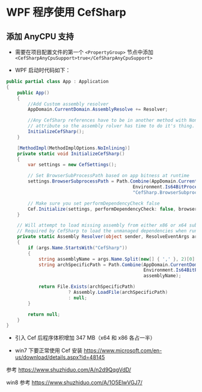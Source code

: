 # WPF 程序使用 CefSharp


## 添加 AnyCPU 支持

- 需要在项目配置文件的第一个 `<PropertyGroup>` 节点中添加 `<CefSharpAnyCpuSupport>true</CefSharpAnyCpuSupport>`

- WPF 启动时代码如下：

```csharp
public partial class App : Application
{
    public App()
    {
        //Add Custom assembly resolver
        AppDomain.CurrentDomain.AssemblyResolve += Resolver;

        //Any CefSharp references have to be in another method with NonInlining
        // attribute so the assembly rolver has time to do it's thing.
        InitializeCefSharp();
    }

    [MethodImpl(MethodImplOptions.NoInlining)]
    private static void InitializeCefSharp()
    {
        var settings = new CefSettings();

        // Set BrowserSubProcessPath based on app bitness at runtime
        settings.BrowserSubprocessPath = Path.Combine(AppDomain.CurrentDomain.SetupInformation.ApplicationBase,
                                               Environment.Is64BitProcess ? "x64" : "x86",
                                               "CefSharp.BrowserSubprocess.exe");

        // Make sure you set performDependencyCheck false
        Cef.Initialize(settings, performDependencyCheck: false, browserProcessHandler: null);
    }

    // Will attempt to load missing assembly from either x86 or x64 subdir
    // Required by CefSharp to load the unmanaged dependencies when running using AnyCPU
    private static Assembly Resolver(object sender, ResolveEventArgs args)
    {
        if (args.Name.StartsWith("CefSharp"))
        {
            string assemblyName = args.Name.Split(new[] { ',' }, 2)[0] + ".dll";
            string archSpecificPath = Path.Combine(AppDomain.CurrentDomain.SetupInformation.ApplicationBase,
                                                   Environment.Is64BitProcess ? "x64" : "x86",
                                                   assemblyName);

            return File.Exists(archSpecificPath)
                       ? Assembly.LoadFile(archSpecificPath)
                       : null;
        }

        return null;
    }
}
```

- 引入 Cef 后程序体积增加 347 MB（x64 和 x86 各占一半）

- win7 下要正常使用 Cef 安装 <https://www.microsoft.com/en-us/download/details.aspx?id=48145>

参考 <https://www.shuzhiduo.com/A/n2d9QqgVdD/>

win8 参考 <https://www.shuzhiduo.com/A/1O5ElwVGJ7/>

